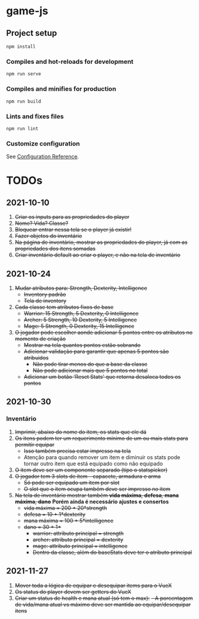 # game-js

## Project setup
```
npm install
```

### Compiles and hot-reloads for development
```
npm run serve
```

### Compiles and minifies for production
```
npm run build
```

### Lints and fixes files
```
npm run lint
```

### Customize configuration
See [Configuration Reference](https://cli.vuejs.org/config/).

# TODOs

## 2021-10-10
1. ~~Criar os inputs para as propriedades do player~~
2. ~~Nome? Vida? Classe?~~
3. ~~Bloquear entrar nessa tela se o player já existir!~~
4. ~~Fazer objetos do inventário~~
5. ~~Na página de inventário, mostrar as propriedades do player, já com as propriedades dos itens somadas~~
6. ~~Criar inventário default ao criar o player, e não na tela de inventário~~

## 2021-10-24
1. ~~Mudar atributos para: Strength, Dexterity, Intelligence~~
    - ~~Inventory padrão~~
    - ~~Tela de inventory~~
2. ~~Cada classe tem atributos fixos de base~~
    - ~~Warrior: 15 Strength, 5 Dexterity, 0 Intelligence~~
    - ~~Archer: 5 Strength, 10 Dexterity, 5 Intelligence~~
    - ~~Mage: 5 Strength, 0 Dexterity, 15 Intelligence~~
3. ~~O jogador pode escolher aonde adicionar 5 pontos entre os atributos no momento de criação~~
    - ~~Mostrar na tela quantos pontos estão sobrando~~
    - ~~Adicionar validação para garantir que apenas 5 pontos são atribuidos~~
         - ~~Não pode tirar menos do que a base da classe~~
         - ~~Não pode adicionar mais que 5 pontos no total~~
    - ~~Adicionar um botão 'Reset Stats' que retorna desaloca todos os pontos~~

## 2021-10-30
### Inventário
1. ~~Imprimir, abaixo do nome do item, os stats que ele dá~~
2. ~~Os itens podem ter um requerimento mínimo de um ou mais stats para permitir equipar~~
    - ~~Isso também precisa estar impresso na tela~~
    - Atenção para quando remover um item e diminuir os stats pode tornar outro item que está equipado como não equipado
3. ~~O item deve ser um componente separado (tipo o statspicker)~~
4. ~~O jogador tem 3 slots de item - capacete, armadura e arma~~
    - ~~Só pode ser equipado um item por slot~~
    - ~~O slot que o item ocupa também deve ser impresso no item~~
5. ~~Na tela de inventário mostrar também **vida máxima**, **defesa**, **mana máxima**,  **dano**~~ **Porém ainda é necessário ajustes e consertos**
    - ~~vida máxima = 200 + 20*strength~~
    - ~~defesa = 10 + 1*dexterity~~
    - ~~mana máxima = 100 + 5*intelligence~~
    - ~~dano = 30 + 1*<attributo principal da classe>~~
        - ~~warrior: attributo principal = strength~~
        - ~~archer: attributo principal = dexterity~~
        - ~~mage: attributo principal = intelligence~~
        - ~~Dentro da classe, além do baseStats deve ter o atributo principal~~

## 2021-11-27
1. ~~Mover toda a lógica de equipar e desequipar items para o VueX~~
2. ~~Os status do player devem ser getters do VueX~~
3. ~~Criar um status de health e mana atual (só tem o max):~~
    ~~- A porcentagem de vida/mana atual vs máximo deve ser mantida ao equipar/desequipar itens~~
     